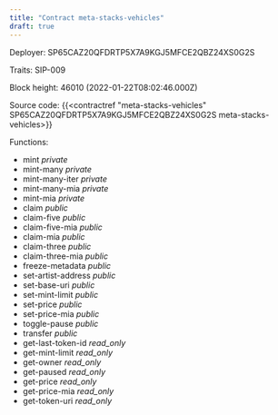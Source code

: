 ```yaml
---
title: "Contract meta-stacks-vehicles"
draft: true
---
```

Deployer: SP65CAZ20QFDRTP5X7A9KGJ5MFCE2QBZ24XS0G2S

Traits:
SIP-009 



Block height: 46010 (2022-01-22T08:02:46.000Z)

Source code: {{<contractref "meta-stacks-vehicles" SP65CAZ20QFDRTP5X7A9KGJ5MFCE2QBZ24XS0G2S meta-stacks-vehicles>}}

Functions:

* mint _private_
* mint-many _private_
* mint-many-iter _private_
* mint-many-mia _private_
* mint-mia _private_
* claim _public_
* claim-five _public_
* claim-five-mia _public_
* claim-mia _public_
* claim-three _public_
* claim-three-mia _public_
* freeze-metadata _public_
* set-artist-address _public_
* set-base-uri _public_
* set-mint-limit _public_
* set-price _public_
* set-price-mia _public_
* toggle-pause _public_
* transfer _public_
* get-last-token-id _read_only_
* get-mint-limit _read_only_
* get-owner _read_only_
* get-paused _read_only_
* get-price _read_only_
* get-price-mia _read_only_
* get-token-uri _read_only_
